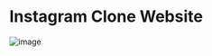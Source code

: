 # Instagram Clone Website

![image](https://user-images.githubusercontent.com/87918106/177020535-50c98153-d4d9-46ea-8a10-5dc5d09b62e7.png)

